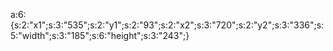a:6:{s:2:"x1";s:3:"535";s:2:"y1";s:2:"93";s:2:"x2";s:3:"720";s:2:"y2";s:3:"336";s:5:"width";s:3:"185";s:6:"height";s:3:"243";}